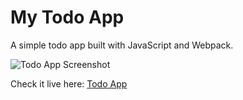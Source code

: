 # My Todo App

A simple todo app built with JavaScript and Webpack.

![Todo App Screenshot](assets/screenshot.png)

Check it live here: [Todo App](https://mansuur-iman.github.io/my-todo-app)

